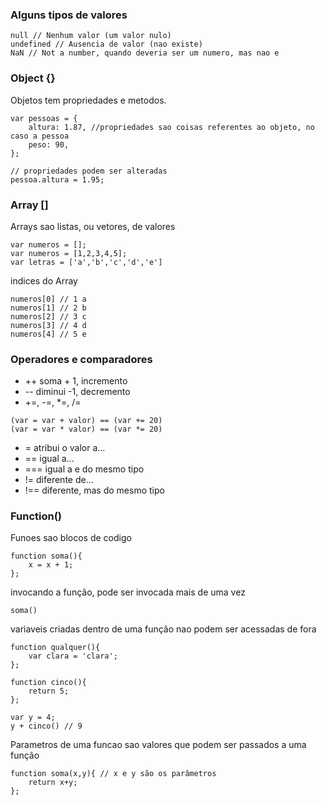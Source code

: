

### Alguns tipos de valores
```
null // Nenhum valor (um valor nulo)
undefined // Ausencia de valor (nao existe)
NaN // Not a number, quando deveria ser um numero, mas nao e
```

### Object {}
Objetos tem propriedades e metodos.
```
var pessoas = {
	altura: 1.87, //propriedades sao coisas referentes ao objeto, no caso a pessoa
	peso: 90,
};

// propriedades podem ser alteradas
pessoa.altura = 1.95;
```
		

### Array []
Arrays sao listas, ou vetores, de valores
```
var numeros = [];
var numeros = [1,2,3,4,5];
var letras = ['a','b','c','d','e']
```
		
indices do Array
```
numeros[0] // 1 a
numeros[1] // 2 b
numeros[2] // 3 c
numeros[3] // 4 d
numeros[4] // 5 e
```

### Operadores e comparadores
* ++  soma + 1, incremento
* --  diminui -1, decremento 
* +=, -=, *=, /=
```
(var = var + valor) == (var += 20)
(var = var * valor) == (var *= 20)
```
* =  atribui o valor a...
* ==  igual a...
* ===  igual a e do mesmo tipo
* !=  diferente de...
* !==  diferente, mas do mesmo tipo

### Function()
Funoes sao blocos de codigo
```
function soma(){
	x = x + 1;
};
```
invocando a função, pode ser invocada mais de uma vez
```
soma()
```
variaveis criadas dentro de uma função nao podem ser acessadas de fora
```
function qualquer(){
	var clara = 'clara'; 
};

function cinco(){
	return 5;
};

var y = 4;
y + cinco() // 9
```

Parametros de uma funcao sao valores que podem ser passados a uma função
```
function soma(x,y){ // x e y são os parâmetros
	return x+y;
};
```


